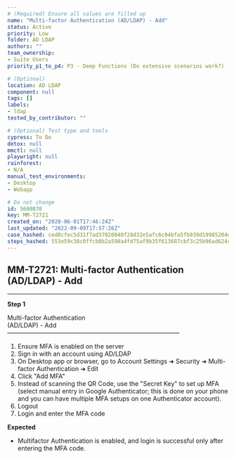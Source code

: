 ```yaml
---
# (Required) Ensure all values are filled up
name: "Multi-factor Authentication (AD/LDAP) - Add"
status: Active
priority: Low
folder: AD LDAP
authors: ""
team_ownership: 
- Suite Users
priority_p1_to_p4: P3 - Deep Functions (Do extensive scenarios work?)

# (Optional)
location: AD LDAP
component: null
tags: []
labels: 
- ldap
tested_by_contributor: ""

# (Optional) Test type and tools
cypress: To Do
detox: null
mmctl: null
playwright: null
rainforest: 
- N/A
manual_test_environments: 
- Desktop
- Webapp

# Do not change
id: 5600870
key: MM-T2721
created_on: "2020-06-01T17:46:24Z"
last_updated: "2022-09-09T17:57:26Z"
case_hashed: ced8cfec5d31f7ad37020040f28d32e5afc6c04bfa5fb039d19985204dceb3e7331412aadea78881908db13b43452dba
steps_hashed: 553e59c38c0ffcb0b2a598a4fd75af9b35f613687cbf3c25b96ad624cab55ae374eadc344012652d2fc6e870f0ce429f
---
```


<!-- (Auto-generated) Based on frontmatter's "key" and "name" -->

## MM-T2721: Multi-factor Authentication (AD/LDAP) - Add

---

**Step 1**

Multi-factor Authentication\
(AD/LDAP) - Add\
————————————————————————————

1. Ensure MFA is enabled on the server
2. Sign in with an account using AD/LDAP
3. On Desktop app or browser, go to Account Settings ➜ Security ➜ Multi-factor Authentication ➜ Edit
4. Click "Add MFA"
5. Instead of scanning the QR Code, use the "Secret Key" to set up MFA (select manual entry in Google Authenticator; this is done on your phone and you can have multiple MFA setups on one Authenticator account).
6. Logout
7. Login and enter the MFA code

**Expected**

- Multifactor Authentication is enabled, and login is successful only after entering the MFA code.
